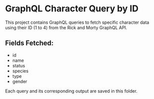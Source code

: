# GraphQL Character Query by ID

This project contains GraphQL queries to fetch specific character data using their ID (1 to 4) from the Rick and Morty GraphQL API.

## Fields Fetched:
- id
- name
- status
- species
- type
- gender

Each query and its corresponding output are saved in this folder.
